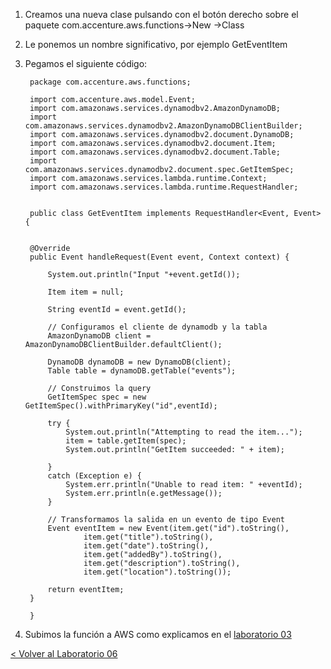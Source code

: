 
1. Creamos una nueva clase pulsando con el botón derecho sobre el paquete com.accenture.aws.functions->New ->Class
2. Le ponemos un nombre significativo, por ejemplo GetEventItem
3. Pegamos el siguiente código:

	 

		package com.accenture.aws.functions;

		import com.accenture.aws.model.Event;
		import com.amazonaws.services.dynamodbv2.AmazonDynamoDB;
		import com.amazonaws.services.dynamodbv2.AmazonDynamoDBClientBuilder;
		import com.amazonaws.services.dynamodbv2.document.DynamoDB;
		import com.amazonaws.services.dynamodbv2.document.Item;
		import com.amazonaws.services.dynamodbv2.document.Table;
		import com.amazonaws.services.dynamodbv2.document.spec.GetItemSpec;
		import com.amazonaws.services.lambda.runtime.Context;
		import com.amazonaws.services.lambda.runtime.RequestHandler;

		
		public class GetEventItem implements RequestHandler<Event, Event> {
	
	
		@Override
		public Event handleRequest(Event event, Context context) {
	
			System.out.println("Input "+event.getId());
						
			Item item = null;
			
			String eventId = event.getId();
			
			// Configuramos el cliente de dynamodb y la tabla
			AmazonDynamoDB client = AmazonDynamoDBClientBuilder.defaultClient();
			
			DynamoDB dynamoDB = new DynamoDB(client);
		    Table table = dynamoDB.getTable("events");
	
		    // Construimos la query
		    GetItemSpec spec = new GetItemSpec().withPrimaryKey("id",eventId);
	
		    try {
		        System.out.println("Attempting to read the item...");
		        item = table.getItem(spec);
		        System.out.println("GetItem succeeded: " + item);
	
		    }
		    catch (Exception e) {
		        System.err.println("Unable to read item: " +eventId);
		        System.err.println(e.getMessage());
		    }
		    
		    // Transformamos la salida en un evento de tipo Event
		    Event eventItem = new Event(item.get("id").toString(),
	    			item.get("title").toString(), 
	    			item.get("date").toString(), 
	    			item.get("addedBy").toString(), 
	    			item.get("description").toString(), 
	    			item.get("location").toString());
		    
		    return eventItem;
		}
	
		}




5. Subimos la función a AWS como explicamos en el [laboratorio 03](../EventsList#subir-la-funci%C3%B3n-a-aws)


[< Volver al Laboratorio 06 ](../../lab-06#crear-endpoint-2) 